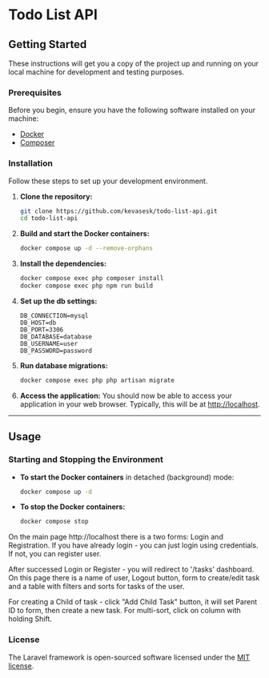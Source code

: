 # Todo List API
## Getting Started

These instructions will get you a copy of the project up and running on your local machine for development and testing purposes.

### Prerequisites

Before you begin, ensure you have the following software installed on your machine:

* [Docker](https://www.docker.com/products/docker-desktop)
* [Composer](https://getcomposer.org/)

### Installation

Follow these steps to set up your development environment.

1.  **Clone the repository:**
    ```bash
    git clone https://github.com/kevasesk/todo-list-api.git
    cd todo-list-api
    ```

2.  **Build and start the Docker containers:**
    ```bash
    docker compose up -d --remove-orphans
    ```


3.  **Install the dependencies:**
    ```bash
    docker compose exec php composer install
    docker compose exec php npm run build
    ```


4.  **Set up the db settings:**

    ```settings
    DB_CONNECTION=mysql
    DB_HOST=db
    DB_PORT=3306
    DB_DATABASE=database
    DB_USERNAME=user
    DB_PASSWORD=password
    ```

5. **Run database migrations:**
    ```bash
    docker compose exec php php artisan migrate
    ```

7.  **Access the application:**
    You should now be able to access your application in your web browser. Typically, this will be at [http://localhost](http://localhost).

---

## Usage

### Starting and Stopping the Environment

* **To start the Docker containers** in detached (background) mode:
    ```bash
    docker compose up -d
    ```

* **To stop the Docker containers:**
    ```bash
    docker compose stop
    ```

On the main page http://localhost there is a two forms: Login and Registration.
If you have already login - you can just login using credentials.
If not, you can register user.

After successed Login or Register - you will redirect to '/tasks' dashboard.
On this page there is a name of user, Logout button, form to create/edit task 
and a table with filters and sorts for tasks of the user.

For creating a Child of task - click "Add Child Task" button, it will set Parent ID to form, then create a new task.
For multi-sort, click on column with holding Shift.


### License

The Laravel framework is open-sourced software licensed under the [MIT license](https://opensource.org/licenses/MIT).
